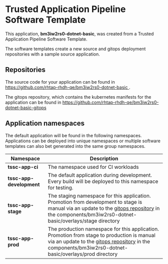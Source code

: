 # Trusted Application Pipeline Software Template

This application, **bm3iw2rs0-dotnet-basic**, was created from a Trusted Application Pipeline Software Template.

The software templates create a new source and gitops deployment repositories with a sample source application. 

## Repositories

The source code for your application can be found in [https://github.com/rhtap-rhdh-qe/bm3iw2rs0-dotnet-basic ](https://github.com/rhtap-rhdh-qe/bm3iw2rs0-dotnet-basic ).
 
The gitops repository, which contains the kubernetes manifests for the application can be found in 
[https://github.com/rhtap-rhdh-qe/bm3iw2rs0-dotnet-basic-gitops ](https://github.com/rhtap-rhdh-qe/bm3iw2rs0-dotnet-basic-gitops ) 

## Application namespaces 

The default application will be found in the following namespaces. Applications can be deployed into unique namespaces or multiple software templates can also bet generated into the same group namespaces.  

|  Namespace   |  Description   |  
| -------- | -------- |
| **tssc-app-ci** | The namespace used for CI workloads |
| **tssc-app-development** | The default application during development. Every build will be deployed to this namespace for testing. |
| **tssc-app-stage** | The staging namespace for this application. Promotion from development to stage is manual via an update to the [gitops repository](https://github.com/rhtap-rhdh-qe/bm3iw2rs0-dotnet-basic-gitops ) in the components/bm3iw2rs0-dotnet-basic/overlays/stage directory |
| **tssc-app-prod** | The production namespace for this application. Promotion from stage to production is manual via an update to the [gitops repository](https://github.com/rhtap-rhdh-qe/bm3iw2rs0-dotnet-basic-gitops ) in the components/bm3iw2rs0-dotnet-basic/overlays/prod directory |